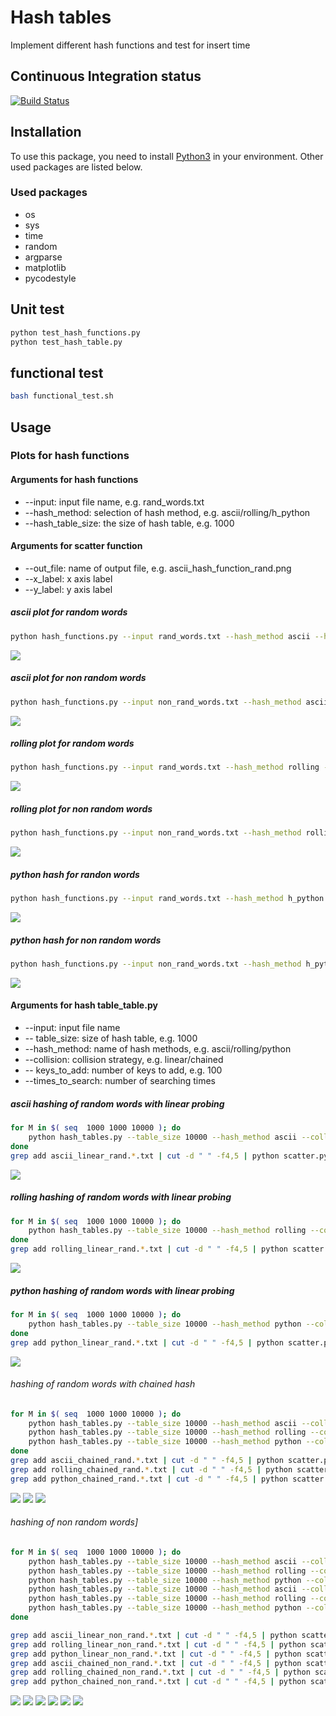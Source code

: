 # Hash tables
Implement different hash functions and test for insert time

## Continuous Integration status
[![Build Status](https://travis-ci.com/cu-swe4s-fall-2019/hash-tables-chzh1418.svg?branch=master)](https://travis-ci.com/cu-swe4s-fall-2019/hash-tables-chzh1418)

## Installation
To use this package, you need to install [Python3](https://www.python.org/downloads/release/python-373/) in your environment.
Other used packages are listed below.

### Used packages
* os
* sys
* time
* random
* argparse
* matplotlib
* pycodestyle
## Unit test
```bash
python test_hash_functions.py
python test_hash_table.py
```
## functional test
```bash
bash functional_test.sh
```

## Usage
### Plots for hash functions
#### Arguments for hash functions
* --input: 		input file name, e.g. rand_words.txt
* --hash_method:	selection of hash method, e.g. ascii/rolling/h_python
* --hash_table_size: 	the size of hash table, e.g. 1000
#### Arguments for scatter function
* --out_file:		name of output file, e.g. ascii_hash_function_rand.png
* --x_label:		x axis label
* --y_label: 		y axis label 
##### ascii plot for random words
```bash
python hash_functions.py --input rand_words.txt --hash_method ascii --hash_table_size 1000 | python scatter.py --out_file ascii_hash_function_rand.png --x_label 'Hashed word' --y_label 'Hashed value'
```
![](https://github.com/cu-swe4s-fall-2019/hash-tables-chzh1418/blob/master/ascii_hash_function_rand.png)

##### ascii plot for non random words
```bash
python hash_functions.py --input non_rand_words.txt --hash_method ascii --hash_table_size 1000 | python scatter.py --out_file ascii_hash_function_nonrand.png --x_label 'Hashed word' --y_label 'Hashed value'
```
![](https://github.com/cu-swe4s-fall-2019/hash-tables-chzh1418/blob/master/ascii_hash_function_nonrand.png)

##### rolling plot for random words
```bash
python hash_functions.py --input rand_words.txt --hash_method rolling --hash_table_size 1000 | python scatter.py --out_file rolling_hash_function_rand.png --x_label 'Hashed word' --y_label 'Hashed value'
```
![](https://github.com/cu-swe4s-fall-2019/hash-tables-chzh1418/blob/master/rolling_hash_function_rand.png)

##### rolling plot for non random words
```bash
python hash_functions.py --input non_rand_words.txt --hash_method rolling --hash_table_size 1000 | python scatter.py --out_file rolling_hash_function_nonrand.png --x_label 'Hashed word' --y_label 'Hashed value'
```
![](https://github.com/cu-swe4s-fall-2019/hash-tables-chzh1418/blob/master/rolling_hash_function_nonrand.png)

##### python hash for randon words
```bash
python hash_functions.py --input rand_words.txt --hash_method h_python --hash_table_size 1000 | python scatter.py --out_file python_hash_function_rand.png --x_label 'Hashed word' --y_label 'Hashed value'
```
![](https://github.com/cu-swe4s-fall-2019/hash-tables-chzh1418/blob/master/python_hash_function_rand.png)

##### python hash for non random words
```bash
python hash_functions.py --input non_rand_words.txt --hash_method h_python --hash_table_size 1000 | python scatter.py --out_file python_hash_function_nonrand.png --x_label 'Hashed word' --y_label 'Hashed value'
```
![](https://github.com/cu-swe4s-fall-2019/hash-tables-chzh1418/blob/master/python_hash_function_nonrand.png)


#### Arguments for hash table_table.py
* --input:		input file name
* -- table_size:	size of hash table, e.g. 1000
* --hash_method:	name of hash methods, e.g. ascii/rolling/python
* --collision:		collision strategy, e.g. linear/chained
* -- keys_to_add:	number of keys to add, e.g. 100
* --times_to_search: 	number of searching times

##### ascii hashing of random words with linear probing
``` bash
for M in $( seq  1000 1000 10000 ); do
    python hash_tables.py --table_size 10000 --hash_method ascii --collision linear --input rand_words.txt --keys_to_add $M --times_to_search 1000 >  ascii_linear_rand.$M.txt
done
grep add ascii_linear_rand.*.txt | cut -d " " -f4,5 | python scatter.py --out_file figures/ascii_linear_rand_insert_time.png --x_label "Load factor" --y_label "Insert time"
```
![](https://github.com/cu-swe4s-fall-2019/hash-tables-chzh1418/blob/master/figures/ascii_linear_rand_insert_time.png)

##### rolling hashing of random words with linear probing
```bash
for M in $( seq  1000 1000 10000 ); do
    python hash_tables.py --table_size 10000 --hash_method rolling --collision linear --input rand_words.txt --keys_to_add $M --times_to_search 1000 >  rolling_linear_rand.$M.txt
done
grep add rolling_linear_rand.*.txt | cut -d " " -f4,5 | python scatter.py --out_file figures/rolling_linear_rand_insert_time.png --x_label "Load factor" --y_label "Insert time"
```
![](https://github.com/cu-swe4s-fall-2019/hash-tables-chzh1418/blob/master/figures/rolling_linear_rand_insert_time.png)

##### python hashing of random words with linear probing
``` bash
for M in $( seq  1000 1000 10000 ); do
    python hash_tables.py --table_size 10000 --hash_method python --collision linear --input rand_words.txt --keys_to_add $M --times_to_search 1000 >  python_linear_rand.$M.txt
done
grep add python_linear_rand.*.txt | cut -d " " -f4,5 | python scatter.py --out_file figures/python_linear_rand_insert_time.png --x_label "Load factor" --y_label "Insert time"
```
![](https://github.com/cu-swe4s-fall-2019/hash-tables-chzh1418/blob/master/figures/python_linear_rand_insert_time.png)

###### hashing of random words with chained hash
```bash
for M in $( seq  1000 1000 10000 ); do
    python hash_tables.py --table_size 10000 --hash_method ascii --collision chained --input rand_words.txt --keys_to_add $M --times_to_search 1000 >  ascii_chained_rand.$M.txt
    python hash_tables.py --table_size 10000 --hash_method rolling --collision chained --input rand_words.txt --keys_to_add $M --times_to_search 1000 >  rolling_chained_rand.$M.txt
    python hash_tables.py --table_size 10000 --hash_method python --collision chained --input rand_words.txt --keys_to_add $M --times_to_search 1000 >  python_chained_rand.$M.txt
done
grep add ascii_chained_rand.*.txt | cut -d " " -f4,5 | python scatter.py --out_file figures/ascii_chained_rand_insert_time.png --x_label "Load factor" --y_label "Insert time"
grep add rolling_chained_rand.*.txt | cut -d " " -f4,5 | python scatter.py --out_file figures/rolling_chained_rand_insert_time.png --x_label "Load factor" --y_label "Insert time"
grep add python_chained_rand.*.txt | cut -d " " -f4,5 | python scatter.py --out_file figures/python_chained_rand_insert_time.png --x_label "Load factor" --y_label "Insert time"
```
![](https://github.com/cu-swe4s-fall-2019/hash-tables-chzh1418/blob/master/figures/ascii_chained_rand_insert_time.png)
![](https://github.com/cu-swe4s-fall-2019/hash-tables-chzh1418/blob/master/figures/python_chained_rand_insert_time.png)
![](https://github.com/cu-swe4s-fall-2019/hash-tables-chzh1418/blob/master/figures/rolling_chained_rand_insert_time.png)

###### hashing of non random words]
```bash
for M in $( seq  1000 1000 10000 ); do
    python hash_tables.py --table_size 10000 --hash_method ascii --collision linear --input non_rand_words.txt --keys_to_add $M --times_to_search 1000 >  ascii_linear_non_rand.$M.txt
    python hash_tables.py --table_size 10000 --hash_method rolling --collision linear --input non_rand_words.txt --keys_to_add $M --times_to_search 1000 >  rolling_linear_non_rand.$M.txt
    python hash_tables.py --table_size 10000 --hash_method python --collision linear --input non_rand_words.txt --keys_to_add $M --times_to_search 1000 >  python_linear_non_rand.$M.txt
    python hash_tables.py --table_size 10000 --hash_method ascii --collision chained --input non_rand_words.txt --keys_to_add $M --times_to_search 1000 >  ascii_chained_non_rand.$M.txt
    python hash_tables.py --table_size 10000 --hash_method rolling --collision chained --input non_rand_words.txt --keys_to_add $M --times_to_search 1000 >  rolling_chained_non_rand.$M.txt
    python hash_tables.py --table_size 10000 --hash_method python --collision chained --input non_rand_words.txt --keys_to_add $M --times_to_search 1000 >  python_chained_non_rand.$M.txt
done

grep add ascii_linear_non_rand.*.txt | cut -d " " -f4,5 | python scatter.py --out_file figures/ascii_linear_non_rand_insert_time.png --x_label "Load factor" --y_label "Insert time"
grep add rolling_linear_non_rand.*.txt | cut -d " " -f4,5 | python scatter.py --out_file figures/rolling_linear_non_rand_insert_time.png --x_label "Load factor" --y_label "Insert time"
grep add python_linear_non_rand.*.txt | cut -d " " -f4,5 | python scatter.py --out_file figures/python_linear_non_rand_insert_time.png --x_label "Load factor" --y_label "Insert time"
grep add ascii_chained_non_rand.*.txt | cut -d " " -f4,5 | python scatter.py --out_file figures/ascii_chained_non_rand_insert_time.png --x_label "Load factor" --y_label "Insert time"
grep add rolling_chained_non_rand.*.txt | cut -d " " -f4,5 | python scatter.py --out_file figures/rolling_chained_non_rand_insert_time.png --x_label "Load factor" --y_label "Insert time"
grep add python_chained_non_rand.*.txt | cut -d " " -f4,5 | python scatter.py --out_file figures/python_chained_non_rand_insert_time.png --x_label "Load factor" --y_label "Insert time"
```
![](https://github.com/cu-swe4s-fall-2019/hash-tables-chzh1418/blob/master/figures/ascii_linear_non_rand_insert_time.png)
![](https://github.com/cu-swe4s-fall-2019/hash-tables-chzh1418/blob/master/figures/rolling_linear_non_rand_insert_time.png)
![](https://github.com/cu-swe4s-fall-2019/hash-tables-chzh1418/blob/master/figures/python_linear_non_rand_insert_time.png)
![](https://github.com/cu-swe4s-fall-2019/hash-tables-chzh1418/blob/master/figures/ascii_chained_non_rand_insert_time.png)
![](https://github.com/cu-swe4s-fall-2019/hash-tables-chzh1418/blob/master/figures/rolling_chained_non_rand_insert_time.png)
![](https://github.com/cu-swe4s-fall-2019/hash-tables-chzh1418/blob/master/figures/python_chained_non_rand_insert_time.png)
